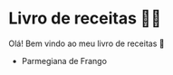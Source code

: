 # Livro de receitas :man_cook:

Olá! Bem vindo ao meu livro de receitas :wave:

* Parmegiana de Frango
